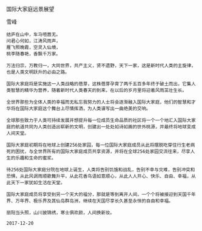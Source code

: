 国际大家庭远景展望

雪峰


    结庐在山中，车马喧嚣无。
    问君心何如，江涛风雨声，
    雁飞照晚霞，空灵入仙境，
    桃李随春艳，香飘千万家。

    万法归宗，万教归一，大同世界，共产主义，贤不遗野，天下一家，这是新时代人类的主旋律，也是人类文明跃升的必由之路。

    国际大家庭将是实施这一人类战略的蓓芽，这株蓓芽孕育了两千五百多年终于破土而出，它集人类智慧的精华为营养，随着新时代人类春天的到来，在以后的岁月里将迎着风雨茁壮生长。

    全世界那些为全体人类的幸福而无私忘我努力的人士将会逐渐融入国际大家庭，他们的智慧和才华将在国际大家庭这个舞台上尽情挥洒，为人类谱写出一曲绝美的交响。

    全球那些致力于人类可持续发展并想提升每一位成员生命品质的社区将一个一个地汇入国际大家庭的航道共同为人类创造出崭新的文明，创建出一处处如诗如画的世外桃源，并最终将地球变成人间天堂。

    国际大家庭初期将在地球上创建256处家园，每一位国际大家庭成员从此将摆脱吃穿住行生老病死的困扰，与全世界所有的国际大家庭成员共享资源，并将在全球256处家园交流往来，尽享人生的乐趣和生命的蜜浆。

    待256处国际大家庭分院在地球上诞生，人类将告别饥饿和战乱，告别不幸与灾难，告别冲突和恐惧，从此风调雨顺歌舞升平，从此花香鸟语如意顺心，从此人人开心、快乐、自由、幸福，从此天下一家犹如生活在天堂。

    国际大家庭成员将享受到另一个天大的福分，那就是等到离开人间，一个个将被接迎到天国千年界、万年界、极乐界及其仙岛群岛洲，继续在天国尽享长久甚至永恒的自由和幸福。

    丽阳当头照，山川披锦绣，寒士俱欢颜，人间换新妆。

    2017-12-20



